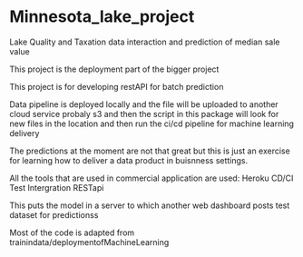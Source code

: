 # Minnesota_lake_project
Lake Quality and Taxation data interaction and prediction of median sale value

This project is the deployment part of the bigger project

This project is for developing restAPI for batch prediction

Data pipeline is deployed locally and the file will be uploaded to another cloud service probaly s3
and then the script in this package will look for new files in the location and then run the ci/cd pipeline for machine learning delivery

The predictions at the moment are not that great but this is just an exercise for learning how to deliver a data product in buisnness settings. 

All the tools that are used in commercial application are used: 
Heroku
CD/CI
Test Intergration
RESTapi

This puts the model in a server to which another web dashboard posts test dataset for predictionss




Most of the code is adapted from trainindata/deploymentofMachineLearning
